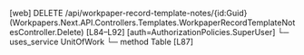 [web] DELETE /api/workpaper-record-template-notes/{id:Guid}  (Workpapers.Next.API.Controllers.Templates.WorkpaperRecordTemplateNotesController.Delete)  [L84–L92] [auth=AuthorizationPolicies.SuperUser]
  └─ uses_service UnitOfWork
    └─ method Table [L87]

